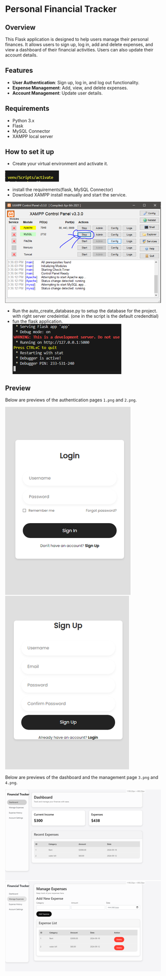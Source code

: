 # Personal Financial Tracker

## Overview

This Flask application is designed to help users manage their personal finances. It allows users to sign up, log in, add and delete expenses, and view a dashboard of their financial activities. Users can also update their account details.

## Features

- **User Authentication**: Sign up, log in, and log out functionality.
- **Expense Management**: Add, view, and delete expenses.
- **Account Management**: Update user details.

## Requirements

- Python 3.x
- Flask
- MySQL Connector
- XAMPP local server

## How to set it up
 - Create your virtual environment and activate it.

 ![venv.png](images/venv.png)

 - install the requirements(flask, MySQL Connector)
 - Download XAMPP install manually and start the service.

 ![xampp.png](images/xampp.png)

 - Run the auto_create_database.py to setup the database for the project.
 with right server credeintial. (one in the script is the default credendtial)
 - fun the flask application.
 ![flask.png](images/flask.png)


## Preview



Below are previews of the authentication pages `1.png` and `2.png`.

![1.png](images/1.png) ![2.png](images/2.png)



Below are previews of the dashboard and the management page `3.png` and `4.png`.

![3.png](images/3.png) ![4.png](images/4.png)
